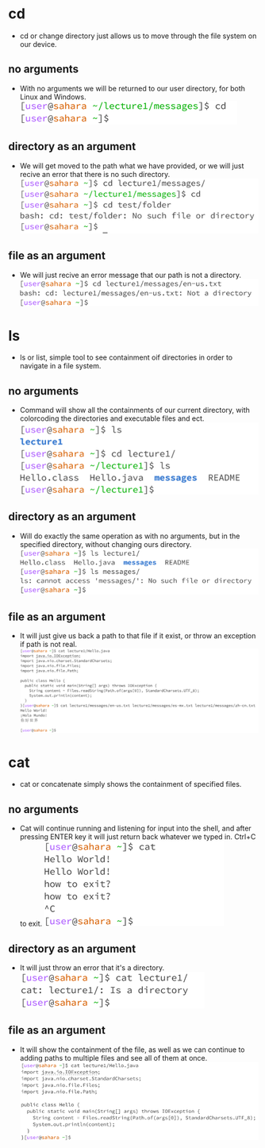 # cd
- cd or change directory just allows us to move through the file system on our device. 
## no arguments
- With no arguments we will be returned to our user directory, for both Linux and Windows.
![Image](img/cd-na.png)
## directory as an argument
- We will get moved to the path what we have provided, or we will just recive an error that there is no such directory.
![Image](img/cd-da.png)
## file as an argument
- We will just recive an error message that our path is not a directory.
![Image](img/cd-fa.png)
# ls
- ls or list, simple tool to see containment oif directories in order to navigate in a file system.
## no arguments
- Command will show all the containments of our current directory, with colorcoding the directories and executable files and ect.
![Image](img/ls-na.png)
## directory as an argument
- Will do exactly the same operation as with no arguments, but in the specified directory, without changing ours directory.
![Image](img/ls-da.png)
## file as an argument
- It will just give us back a path to that file if it exist, or throw an exception if path is not real.
![Image](img/ls-fa.png)
# cat
- cat or concatenate simply shows the containment of specified files.
## no arguments
- Cat will continue running and listening for input into the shell, and after pressing ENTER key it will just return back whatever we typed in. Ctrl+C to exit.
![Image](img/cat-na.png)
## directory as an argument
- It will just throw an error that it's a directory.
![Image](img/cat-da.png)
## file as an argument
- It will show the containment of the file, as well as we can continue to adding paths to multiple files and see all of them at once.
![Image](img/cat-fa.png)
